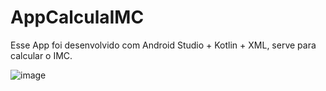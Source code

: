 # AppCalculaIMC
Esse App foi desenvolvido com Android Studio + Kotlin + XML, serve para calcular o IMC.

![image](https://github.com/Paulo-Galego/AppCalculaIMC/assets/36347510/fa39b53e-9c87-43b3-9851-7460c60bbde0)
